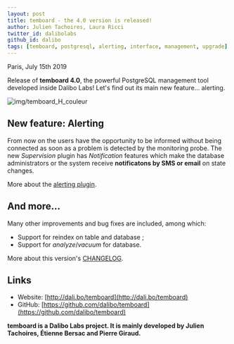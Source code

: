 ```yaml
---
layout: post
title: temboard - the 4.0 version is released!
author: Julien Tachoires, Laura Ricci
twitter_id: dalibolabs
github_id: dalibo
tags: [temboard, postgresql, alerting, interface, management, upgrade]
---
```


Paris, July 15th 2019

Release of **temboard 4.0**, the powerful PostgreSQL management tool developed inside Dalibo Labs! Let's find out its main new feature... alerting.

<!--MORE-->

![img/temboard_H_couleur](https://raw.githubusercontent.com/dalibo/blog/gh-pages/img/temboard_H_couleur.png)


## New feature: Alerting

From now on the users have the opportunity to be informed without being connected as soon as a problem is detected by the monitoring probe.
The new *Supervision* plugin has *Notification* features which make the database administrators or the system receive **notificatons by SMS or email** on state changes.

More about the [alerting plugin](https://temboard.readthedocs.io/en/latest/temboard-howto-alerting/).


## And more...

Many other improvements and bug fixes are included, among which:

   * Support for reindex on table and database ;
   * Support for *analyze*/*vacuum* for database.

More about this version's [CHANGELOG](https://dali.bo/temboard_changelog).


## Links
  * Website: [http://dali.bo/temboard](http://dali.bo/temboard)
  * GitHub: [https://github.com/dalibo/temboard](https://github.com/dalibo/temboard)


**temboard is a Dalibo Labs project.
It is mainly developed by Julien Tachoires, Étienne Bersac and Pierre Giraud.**
